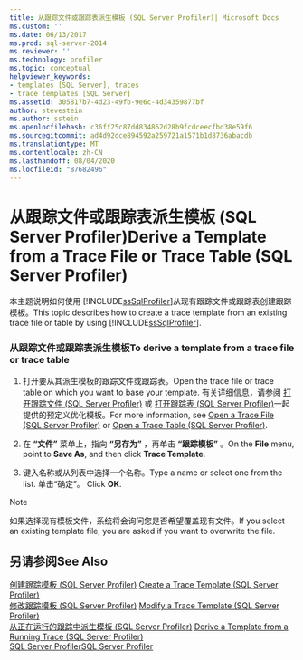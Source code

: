 ```yaml
---
title: 从跟踪文件或跟踪表派生模板 (SQL Server Profiler)| Microsoft Docs
ms.custom: ''
ms.date: 06/13/2017
ms.prod: sql-server-2014
ms.reviewer: ''
ms.technology: profiler
ms.topic: conceptual
helpviewer_keywords:
- templates [SQL Server], traces
- trace templates [SQL Server]
ms.assetid: 305817b7-4d23-49fb-9e6c-4d34359877bf
author: stevestein
ms.author: sstein
ms.openlocfilehash: c36ff25c87dd834862d28b9fcdceecfbd38e59f6
ms.sourcegitcommit: ad4d92dce894592a259721a1571b1d8736abacdb
ms.translationtype: MT
ms.contentlocale: zh-CN
ms.lasthandoff: 08/04/2020
ms.locfileid: "87682496"
---
```

# <a name="derive-a-template-from-a-trace-file-or-trace-table-sql-server-profiler"></a><span data-ttu-id="5126d-102">从跟踪文件或跟踪表派生模板 (SQL Server Profiler)</span><span class="sxs-lookup"><span data-stu-id="5126d-102">Derive a Template from a Trace File or Trace Table (SQL Server Profiler)</span></span>
  <span data-ttu-id="5126d-103">本主题说明如何使用 [!INCLUDE[ssSqlProfiler](../../includes/sssqlprofiler-md.md)]从现有跟踪文件或跟踪表创建跟踪模板。</span><span class="sxs-lookup"><span data-stu-id="5126d-103">This topic describes how to create a trace template from an existing trace file or table by using [!INCLUDE[ssSqlProfiler](../../includes/sssqlprofiler-md.md)].</span></span>  
  
### <a name="to-derive-a-template-from-a-trace-file-or-trace-table"></a><span data-ttu-id="5126d-104">从跟踪文件或跟踪表派生模板</span><span class="sxs-lookup"><span data-stu-id="5126d-104">To derive a template from a trace file or trace table</span></span>  
  
1.  <span data-ttu-id="5126d-105">打开要从其派生模板的跟踪文件或跟踪表。</span><span class="sxs-lookup"><span data-stu-id="5126d-105">Open the trace file or trace table on which you want to base your template.</span></span> <span data-ttu-id="5126d-106">有关详细信息，请参阅 [打开跟踪文件 (SQL Server Profiler)](open-a-trace-file-sql-server-profiler.md) 或 [打开跟踪表 (SQL Server Profiler)](open-a-trace-table-sql-server-profiler.md)一起提供的预定义优化模板。</span><span class="sxs-lookup"><span data-stu-id="5126d-106">For more information, see [Open a Trace File &#40;SQL Server Profiler&#41;](open-a-trace-file-sql-server-profiler.md) or [Open a Trace Table &#40;SQL Server Profiler&#41;](open-a-trace-table-sql-server-profiler.md).</span></span>  
  
2.  <span data-ttu-id="5126d-107">在 **“文件”** 菜单上，指向 **“另存为”** ，再单击 **“跟踪模板”** 。</span><span class="sxs-lookup"><span data-stu-id="5126d-107">On the **File** menu, point to **Save As**, and then click **Trace Template**.</span></span>  
  
3.  <span data-ttu-id="5126d-108">键入名称或从列表中选择一个名称。</span><span class="sxs-lookup"><span data-stu-id="5126d-108">Type a name or select one from the list.</span></span> <span data-ttu-id="5126d-109">单击“确定”。 </span><span class="sxs-lookup"><span data-stu-id="5126d-109">Click **OK**.</span></span>  
  
> [!NOTE]  
>  <span data-ttu-id="5126d-110">如果选择现有模板文件，系统将会询问您是否希望覆盖现有文件。</span><span class="sxs-lookup"><span data-stu-id="5126d-110">If you select an existing template file, you are asked if you want to overwrite the file.</span></span>  
  
## <a name="see-also"></a><span data-ttu-id="5126d-111">另请参阅</span><span class="sxs-lookup"><span data-stu-id="5126d-111">See Also</span></span>  
 <span data-ttu-id="5126d-112">[创建跟踪模板 (SQL Server Profiler)](create-a-trace-template-sql-server-profiler.md) </span><span class="sxs-lookup"><span data-stu-id="5126d-112">[Create a Trace Template &#40;SQL Server Profiler&#41;](create-a-trace-template-sql-server-profiler.md) </span></span>  
 <span data-ttu-id="5126d-113">[修改跟踪模板 (SQL Server Profiler)](../../database-engine/modify-a-trace-template-sql-server-profiler.md) </span><span class="sxs-lookup"><span data-stu-id="5126d-113">[Modify a Trace Template &#40;SQL Server Profiler&#41;](../../database-engine/modify-a-trace-template-sql-server-profiler.md) </span></span>  
 <span data-ttu-id="5126d-114">[从正在运行的跟踪中派生模板 (SQL Server Profiler)](derive-a-template-from-a-running-trace-sql-server-profiler.md) </span><span class="sxs-lookup"><span data-stu-id="5126d-114">[Derive a Template from a Running Trace &#40;SQL Server Profiler&#41;](derive-a-template-from-a-running-trace-sql-server-profiler.md) </span></span>  
 [<span data-ttu-id="5126d-115">SQL Server Profiler</span><span class="sxs-lookup"><span data-stu-id="5126d-115">SQL Server Profiler</span></span>](sql-server-profiler.md)  
  
  
